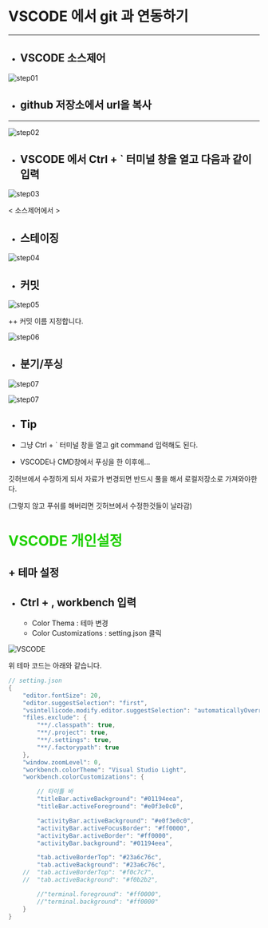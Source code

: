 # VSCODE 에서 git 과 연동하기
---------------------------------------
+ ## VSCODE 소스제어

![step01](https://github.com/senspond20/image/blob/master/VSCODE/step01.png)

+ ## github 저장소에서 url을 복사
-------------------------------------------
![step02](https://github.com/senspond20/image/blob/master/VSCODE/step02.png)

+ ## VSCODE 에서 Ctrl + ` 터미널 창을 열고 다음과 같이 입력

![step03](https://github.com/senspond20/image/blob/master/VSCODE/step03.png)

< 소스제어에서 >

+ ## 스테이징

![step04](https://github.com/senspond20/image/blob/master/VSCODE/step04.png)

+ ## 커밋

![step05](https://github.com/senspond20/image/blob/master/VSCODE/step05.png)

  ++ 커밋 이름 지정합니다.

![step06](https://github.com/senspond20/image/blob/master/VSCODE/step06.png)


+ ## 분기/푸싱
![step07](https://github.com/senspond20/image/blob/master/VSCODE/step07.png)

![step07](https://github.com/senspond20/image/blob/master/VSCODE/step08.png)


+ ## Tip

+ 그냥 Ctrl + ` 터미널 창을 열고 git command 입력해도 된다.

+ VSCODE나 CMD창에서 푸싱을 한 이후에... 
 
 깃허브에서 수정하게 되서 자료가 변경되면  반드시 풀을 해서 로컬저장소로 가져와야한다. 
 
 (그렇지 않고 푸쉬를 해버리면 깃허브에서 수정한것들이 날라감)





# <font color ="#1fds"> VSCODE 개인설정 </font>

## + 테마 설정

+ ## Ctrl + , workbench 입력
    +  Color Thema : 테마 변경
    +  Color Customizations : setting.json 클릭

![VSCODE](https://user-images.githubusercontent.com/60596128/73672608-8e32a300-46f0-11ea-9a6e-b40b6a434f53.png)

위 테마 코드는 아래와 같습니다.
```c
// setting.json
{
    "editor.fontSize": 20,
    "editor.suggestSelection": "first",
    "vsintellicode.modify.editor.suggestSelection": "automaticallyOverrodeDefaultValue",
    "files.exclude": {
        "**/.classpath": true,
        "**/.project": true,
        "**/.settings": true,
        "**/.factorypath": true
    },
    "window.zoomLevel": 0,
    "workbench.colorTheme": "Visual Studio Light",
    "workbench.colorCustomizations": {

        // 타이틀 바
        "titleBar.activeBackground": "#01194eea",
        "titleBar.activeForeground": "#e0f3e0c0",

        "activityBar.activeBackground": "#e0f3e0c0",
        "activityBar.activeFocusBorder": "#ff0000",
        "activityBar.activeBorder": "#ff0000",
        "activityBar.background": "#01194eea",

        "tab.activeBorderTop": "#23a6c76c",
        "tab.activeBackground": "#23a6c76c",
    //  "tab.activeBorderTop": "#f0c7c7",
    //  "tab.activeBackground": "#f0b2b2",

        //"terminal.foreground": "#ff0000",
        //"terminal.background": "#ff0000"
    }
}

```

